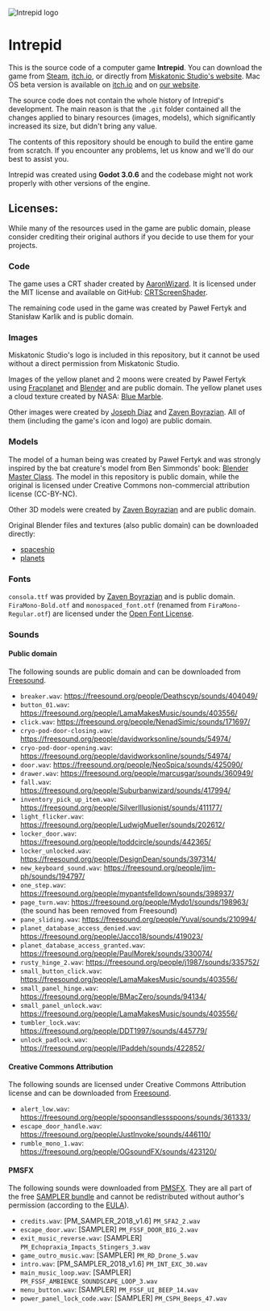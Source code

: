 ![Intrepid logo](/intrepid_logo.png)

# Intrepid

This is the source code of a computer game **Intrepid**. You can download the game from [Steam](https://store.steampowered.com/app/992860/Intrepid/), [itch.io](https://miskatonicstudio.itch.io/intrepid), or directly from [Miskatonic Studio's website](https://miskatonicstudio.com/downloads/Intrepid_1.0.2_windows_linux.zip). Mac OS beta version is available on [itch.io](https://miskatonicstudio.itch.io/intrepid) and on [our website](https://miskatonicstudio.com/downloads/Intrepid_1.0.2_macos_beta.zip).

The source code does not contain the whole history of Intrepid's development. The main reason is that the `.git` folder contained all the changes applied to binary resources (images, models), which significantly increased its size, but didn't bring any value.

The contents of this repository should be enough to build the entire game from scratch. If you encounter any problems, let us know and we'll do our best to assist you.

Intrepid was created using **Godot 3.0.6** and the codebase might not work properly with other versions of the engine.

## Licenses:

While many of the resources used in the game are public domain, please consider crediting their original authors if you decide to use them for your projects.

### Code

The game uses a CRT shader created by [AaronWizard](https://github.com/AaronWizard). It is licensed under the MIT license and available on GitHub: [CRTScreenShader](https://github.com/AaronWizard/CRTScreenShader).

The remaining code used in the game was created by Paweł Fertyk and Stanisław Karlik and is public domain.

### Images

Miskatonic Studio's logo is included in this repository, but it cannot be used without a direct permission from Miskatonic Studio.

Images of the yellow planet and 2 moons were created by Paweł Fertyk using [Fracplanet](https://sourceforge.net/projects/fracplanet/) and [Blender](https://www.blender.org/) and are public domain. The yellow planet uses a cloud texture created by NASA: [Blue Marble](https://visibleearth.nasa.gov/view.php?id=57747).

Other images were created by [Joseph Diaz](https://www.artstation.com/josephdiaz) and [Zaven Boyrazian](https://www.artstation.com/cysis145). All of them (including the game's icon and logo) are public domain.

### Models

The model of a human being was created by Paweł Fertyk and was strongly inspired by the bat creature's model from Ben Simmonds' book: [Blender Master Class](https://nostarch.com/blendermasterclass). The model in this repository is public domain, while the original is licensed under Creative Commons non-commercial attribution license (CC-BY-NC).

Other 3D models were created by [Zaven Boyrazian](https://www.artstation.com/cysis145) and are public domain.

Original Blender files and textures (also public domain) can be downloaded directly:

* [spaceship](https://miskatonicstudio.com/downloads/Intrepid_assets_spaceship.zip)
* [planets](https://miskatonicstudio.com/downloads/Intrepid_assets_planets.zip)

### Fonts

`consola.ttf` was provided by [Zaven Boyrazian](https://www.artstation.com/cysis145) and is public domain. `FiraMono-Bold.otf` and `monospaced_font.otf` (renamed from `FiraMono-Regular.otf`) are licensed under the [Open Font License](https://scripts.sil.org/cms/scripts/page.php?site_id=nrsi&id=OFL).

### Sounds

#### Public domain

The following sounds are public domain and can be downloaded from [Freesound](https://freesound.org/).

* `breaker.wav`: https://freesound.org/people/Deathscyp/sounds/404049/
* `button_01.wav`: https://freesound.org/people/LamaMakesMusic/sounds/403556/
* `click.wav`: https://freesound.org/people/NenadSimic/sounds/171697/
* `cryo-pod-door-closing.wav`: https://freesound.org/people/davidworksonline/sounds/54974/
* `cryo-pod-door-opening.wav`: https://freesound.org/people/davidworksonline/sounds/54974/
* `door.wav`: https://freesound.org/people/NeoSpica/sounds/425090/
* `drawer.wav`: https://freesound.org/people/marcusgar/sounds/360949/
* `fall.wav`: https://freesound.org/people/Suburbanwizard/sounds/417994/
* `inventory_pick_up_item.wav`: https://freesound.org/people/SilverIllusionist/sounds/411177/
* `light_flicker.wav`: https://freesound.org/people/LudwigMueller/sounds/202612/
* `locker_door.wav`: https://freesound.org/people/toddcircle/sounds/442365/
* `locker_unlocked.wav`: https://freesound.org/people/DesignDean/sounds/397314/
* `new_keyboard_sound.wav`: https://freesound.org/people/jim-ph/sounds/194797/
* `one_step.wav`: https://freesound.org/people/mypantsfelldown/sounds/398937/
* `page_turn.wav`: https://freesound.org/people/Mydo1/sounds/198963/ (the sound has been removed from Freesound)
* `pane_sliding.wav`: https://freesound.org/people/Yuval/sounds/210994/
* `planet_database_access_denied.wav`: https://freesound.org/people/Jacco18/sounds/419023/
* `planet_database_access_granted.wav`: https://freesound.org/people/PaulMorek/sounds/330074/
* `rusty_hinge_2.wav`: https://freesound.org/people/j1987/sounds/335752/
* `small_button_click.wav`: https://freesound.org/people/LamaMakesMusic/sounds/403556/
* `small_panel_hinge.wav`: https://freesound.org/people/BMacZero/sounds/94134/
* `small_panel_unlock.wav`: https://freesound.org/people/LamaMakesMusic/sounds/403556/
* `tumbler_lock.wav`: https://freesound.org/people/DDT1997/sounds/445779/
* `unlock_padlock.wav`: https://freesound.org/people/IPaddeh/sounds/422852/

#### Creative Commons Attribution

The following sounds are licensed under Creative Commons Attribution license and can be downloaded from [Freesound](https://freesound.org/).

* `alert_low.wav`: https://freesound.org/people/spoonsandlessspoons/sounds/361333/
* `escape_door_handle.wav`: https://freesound.org/people/JustInvoke/sounds/446110/
* `rumble_mono_1.wav`: https://freesound.org/people/OGsoundFX/sounds/423120/

#### PMSFX

The following sounds were downloaded from [PMSFX](https://www.pmsfx.com/). They are all part of the free [SAMPLER bundle](https://www.pmsfx.com/free) and cannot be redistributed without author's permission (according to the [EULA](https://www.pmsfx.com/legal-1)).

* `credits.wav`: [PM_SAMPLER_2018_v1.6] `PM_SFA2_2.wav`
* `escape_door.wav`: [SAMPLER] `PM_FSSF_DOOR_BIG_2.wav`
* `exit_music_reverse.wav`: [SAMPLER] `PM_Echopraxia_Impacts_Stingers_3.wav`
* `game_outro_music.wav`: [SAMPLER] `PM_RD_Drone_5.wav`
* `intro.wav`: [PM_SAMPLER_2018_v1.6] `PM_INT_EXC_30.wav`
* `main_music_loop.wav`: [SAMPLER] `PM_FSSF_AMBIENCE_SOUNDSCAPE_LOOP_3.wav`
* `menu_button.wav`: [SAMPLER] `PM_FSSF_UI_BEEP_14.wav`
* `power_panel_lock_code.wav`: [SAMPLER] `PM_CSPH_Beeps_47.wav`

